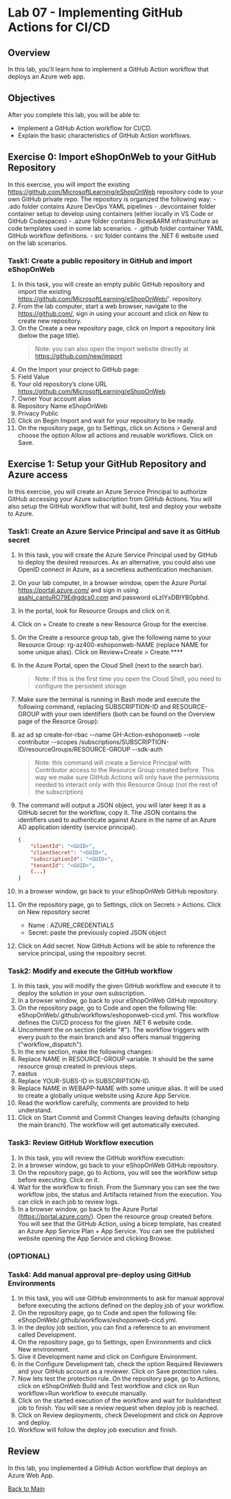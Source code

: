 # Lab 07 - Implementing GitHub Actions for CI/CD

## Overview

In this lab, you'll learn how to implement a GitHub Action workflow that deploys an Azure web app.

## Objectives

After you complete this lab, you will be able to:

- Implement a GitHub Action workflow for CI/CD.
- Explain the basic characteristics of GitHub Action workflows.

## Exercise 0: Import eShopOnWeb to your GitHub Repository

In this exercise, you will import the existing <https://github.com/MicrosoftLearning/eShopOnWeb> repository code to your own GitHub private repo.
The repository is organized the following way: - .ado folder contains Azure DevOps YAML pipelines - .devcontainer folder container setup to develop using containers (either locally in VS Code or GitHub Codespaces) - .azure folder contains Bicep&ARM infrastructure as code templates used in some lab scenarios. - .github folder container YAML GitHub workflow definitions. - src folder contains the .NET 6 website used on the lab scenarios.

### Task1: Create a public repository in GitHub and import eShopOnWeb

1. In this task, you will create an empty public GitHub repository and import the existing <https://github.com/MicrosoftLearning/eShopOnWeb/>'. repository.
2. From the lab computer, start a web browser, navigate to the <https://github.com/>, sign in using your account and click on New to create new repository.
3. On the Create a new repository page, click on Import a repository link (below the page title).
   > Note: you can also open the import website directly at <https://github.com/new/import>
4. On the Import your project to GitHub page:
5. Field Value
6. Your old repository’s clone URL <https://github.com/MicrosoftLearning/eShopOnWeb>
7. Owner Your account alias
8. Repository Name eShopOnWeb
9. Privacy Public
10. Click on Begin Import and wait for your repository to be ready.
11. On the repository page, go to Settings, click on Actions > General and choose the option Allow all actions and reusable workflows. Click on Save.

## Exercise 1: Setup your GitHub Repository and Azure access

In this exercise, you will create an Azure Service Principal to authorize GitHub accessing your Azure subscription from GitHub Actions. You will also setup the GitHub workflow that will build, test and deploy your website to Azure.

### Task1: Create an Azure Service Principal and save it as GitHub secret

1. In this task, you will create the Azure Service Principal used by GitHub to deploy the desired resources. As an alternative, you could also use OpenID connect in Azure, as a secretless authentication mechanism.
2. On your lab computer, in a browser window, open the Azure Portal <https://portal.azure.com/> and sign in using asahi_cantuRO79E@gdcs0.com and password oLzIYxDBIYB0pbhd.
3. In the portal, look for Resource Groups and click on it.
4. Click on + Create to create a new Resource Group for the exercise.
5. On the Create a resource group tab, give the following name to your Resource Group: rg-az400-eshoponweb-NAME (replace NAME for some unique alias). Click on Review+Create > Create.****
6. In the Azure Portal, open the Cloud Shell (next to the search bar).
   > Note: if this is the first time you open the Cloud Shell, you need to configure the persistent storage
7. Make sure the terminal is running in Bash mode and execute the following command, replacing SUBSCRIPTION-ID and RESOURCE-GROUP with your own identifiers (both can be found on the Overview page of the Resorce Group):
8. az ad sp create-for-rbac --name GH-Action-eshoponweb --role contributor --scopes /subscriptions/SUBSCRIPTION-ID/resourceGroups/RESOURCE-GROUP --sdk-auth
   > Note: this command will create a Service Principal with Contributor access to the Resource Group created before. This way we make sure GitHub Actions will only have the permissions needed to interact only with this Resource Group (not the rest of the subscription)
9. The command will output a JSON object, you will later keep it as a GitHub secret for the workflow, copy it. The JSON contains the identifiers used to authenticate against Azure in the name of an Azure AD application identity (service principal).

    ```json
    {
        "clientId": "<GUID>",
        "clientSecret": "<GUID>",
        "subscriptionId": "<GUID>",
        "tenantId": "<GUID>",
        (...)
    }
    ```

10. In a browser window, go back to your eShopOnWeb GitHub repository.
11. On the repository page, go to Settings, click on Secrets > Actions. Click on New repository secret
    - Name : AZURE_CREDENTIALS
    - Secret: paste the previously copied JSON object
12. Click on Add secret. Now GitHub Actions will be able to reference the service principal, using the repository secret.

### Task2: Modify and execute the GitHub workflow

1. In this task, you will modify the given GitHub workflow and execute it to deploy the solution in your own subscription.
2. In a browser window, go back to your eShopOnWeb GitHub repository.
3. On the repository page, go to Code and open the following file: eShopOnWeb/.github/workflows/eshoponweb-cicd.yml. This workflow defines the CI/CD process for the given .NET 6 website code.
4. Uncomment the on section (delete "#"). The workflow triggers with every push to the main branch and also offers manual triggering ("workflow_dispatch").
5. In the env section, make the following changes:
6. Replace NAME in RESOURCE-GROUP variable. It should be the same resource group created in previous steps.
7. eastus
8. Replace YOUR-SUBS-ID in SUBSCRIPTION-ID.
9. Replace NAME in WEBAPP-NAME with some unique alias. It will be used to create a globally unique website using Azure App Service.
10. Read the workflow carefully, comments are provided to help understand.
11. Click on Start Commit and Commit Changes leaving defaults (changing the main branch). The workflow will get automatically executed.

### Task3: Review GitHub Workflow execution

1. In this task, you will review the GitHub workflow execution:
2. In a browser window, go back to your eShopOnWeb GitHub repository.
3. On the repository page, go to Actions, you will see the workflow setup before executing. Click on it.
4. Wait for the workflow to finish. From the Summary you can see the two workflow jobs, the status and Artifacts retained from the execution. You can click in each job to review logs.
5. In a browser window, go back to the Azure Portal (<https://portal.azure.com/>). Open the resource group created before. You will see that the GitHub Action, using a bicep template, has created an Azure App Service Plan + App Service. You can see the published website opening the App Service and clicking Browse.

### (OPTIONAL)

### Task4: Add manual approval pre-deploy using GitHub Environments

1. In this task, you will use GitHub environments to ask for manual approval before executing the actions defined on the deploy job of your workflow.
2. On the repository page, go to Code and open the following file: eShopOnWeb/.github/workflows/eshoponweb-cicd.yml.
3. In the deploy job section, you can find a reference to an enviroment called Development.
4. On the repository page, go to Settings, open Environments and click New environment.
5. Give it Development name and click on Configure Environment.
6. In the Configure Development tab, check the option Required Reviewers and your GitHub account as a reviewer. Click on Save protection rules.
7. Now lets test the protection rule. On the repository page, go to Actions, click on eShopOnWeb Build and Test workflow and click on Run workflow>Run workflow to execute manually.
8. Click on the started execution of the workflow and wait for buildandtest job to finish. You will see a review request when deploy job is reached.
9. Click on Review deployments, check Development and click on Approve and deploy.
10. Workflow will follow the deploy job execution and finish.

## Review

In this lab, you implemented a GitHub Action workflow that deploys an Azure Web App.

[Back to Main](../README.md)
